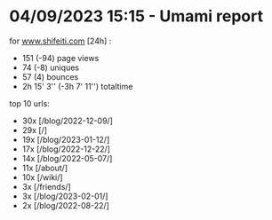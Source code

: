 # 04/09/2023 15:15 - Umami report
for www.shifeiti.com [24h] :

 - 151 (-94) page views
 - 74 (-8) uniques
 - 57 (4) bounces
 - 2h 15' 3'' (-3h 7' 11'') totaltime


top 10 urls:
 - 30x [/blog/2022-12-09/]
 - 29x [/]
 - 19x [/blog/2023-01-12/]
 - 17x [/blog/2022-12-22/]
 - 14x [/blog/2022-05-07/]
 - 11x [/about/]
 - 10x [/wiki/]
 - 3x [/friends/]
 - 3x [/blog/2023-02-01/]
 - 2x [/blog/2022-08-22/]


